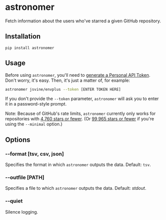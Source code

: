 # astronomer

Fetch information about the users who've starred a given GitHub repository.

## Installation

`pip install astronomer`

## Usage

Before using `astronomer`, you'll need to [generate a Personal API Token](https://github.com/blog/1509-personal-api-tokens). Don't worry, it's easy. Then, it's just a matter of, for example:

```sh
astronomer jsvine/envplus --token [ENTER TOKEN HERE]
```

If you don't provide the `--token` parameter, `astronomer` will ask you to enter it in a password-style prompt.

Note: Because of GitHub's rate limits, `astronomer` currently only works for repositories with [4,760 stars or fewer](https://www.wolframalpha.com/input/?i=5000%3Dfloor%281+%2B+ceil%28%28x%2F20%29%29+%2B+x%29). (Or [99,965 stars or fewer](https://www.wolframalpha.com/input/?i=5000%3Dfloor%281+%2B+ceil%28%28x%2F20%29%29%29) if you're using the `--minimal` option.)

## Options

### --format [tsv, csv, json]

Specifies the format in which `astronomer` outputs the data. Default: `tsv`.

### --outfile [PATH]

Specifies a file to which `astronomer` outputs the data. Default: *stdout*.

### --quiet

Silence logging.
